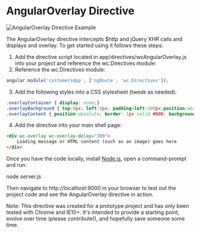 ﻿AngularOverlay Directive
===============

![AngularOverlay Directive Example](https://raw.github.com/DanWahlin/AngularOverlay/master/AngularOverlay/content/images/appExample.png)

The AngularOverlay directive intercepts $http and jQuery XHR calls and displays and overlay. To get started using it follows these steps:

1. Add the directive script located in app/directives/wcAngularOverlay.js into your project and reference the wc.Directives module:
2. Reference the wc.Directives module:

```javascript
angular.module('customersApp', ['ngRoute', 'wc.Directives']);
```

3. Add the following styles into a CSS stylesheet (tweak as needed):

```css
.overlayContainer { display: none;}
.overlayBackground { top:0px; left:0px; padding-left:100px;position:absolute;z-index:1000;height:100%;width:100%;background-color:#808080;opacity:0.3;}
.overlayContent { position:absolute; border: 1px solid #000; background-color:#fff;font-weight: bold;height: 100px;width: 300px;z-index:1000;text-align:center;}
```

4. Add the directive into your main shell page:

```html
<div wc-overlay wc-overlay-delay="300">
	Loading message or HTML content (such as an image) goes here
</div>
```

Once you have the code locally, install [Node.js](http://nodejs.org), open a command-prompt and run:

node server.js

Then navigate to http://localhost:9000 in your browser to test out the project code and see the AngularOverlay directive in action.

Note: This directive was created for a prototype project and has only been tested with Chrome and IE10+. It's intended to provide a starting point, evolve over time (please contribute!), and hopefully save someone some time.
